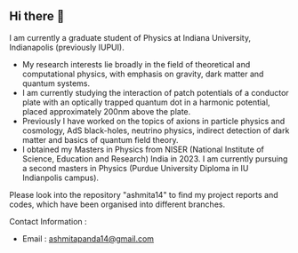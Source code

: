 ## Hi there 👋

<!--
**ashmita14/ashmita14** is a ✨ _special_ ✨ repository because its `README.md` (this file) appears on your GitHub profile.

Here are some ideas to get you started:

- 🔭 I’m currently working on ...
- 🌱 I’m currently learning ...
- 👯 I’m looking to collaborate on ...
- 🤔 I’m looking for help with ...
- 💬 Ask me about ...
- 📫 How to reach me: ...
- 😄 Pronouns: ...
- ⚡ Fun fact: ...
-->
I am currently a graduate student of Physics at Indiana University, Indianapolis (previously IUPUI).

- My research interests lie broadly in the field of theoretical and computational physics, with emphasis on gravity, dark matter and quantum systems. 
- I am currently studying the interaction of patch potentials of a conductor plate with an optically trapped quantum dot in a harmonic potential, placed approximately 200nm above the plate.
- Previously I have worked on the topics of axions in particle physics and cosmology, AdS black-holes, neutrino physics, indirect detection of dark matter and basics of quantum field theory.
- I obtained my Masters in Physics from NISER (National Institute of Science, Education and Research) India in 2023. I am currently pursuing a second masters in Physics (Purdue University Diploma in IU Indianpolis campus).

Please look into the repository "ashmita14" to find my project reports and codes, which have been organised into different branches.

Contact Information : 
- Email : ashmitapanda14@gmail.com



